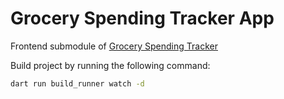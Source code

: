 # Grocery Spending Tracker App

Frontend submodule of [Grocery Spending Tracker](https://github.com/grocery-spending-tracker/grocery-spending-tracker)

Build project by running the following command:

```bash
dart run build_runner watch -d
